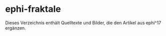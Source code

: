 # ephi-fraktale
Dieses Verzeichnis enthält Quelltexte und Bilder, die den Artikel aus ephi^17 ergänzen.
